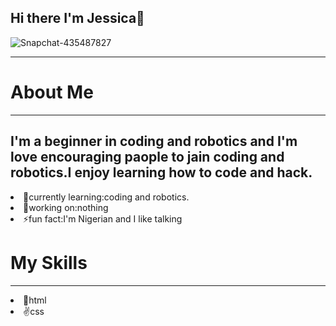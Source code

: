 ## Hi there I'm Jessica👋
![Snapchat-435487827](https://github.com/user-attachments/assets/cbff8bc5-8885-4ace-a401-ce1c9c2dc639)<hr>
<h1>About Me</h1>
<hr>
<h2>I'm a beginner in coding and robotics and I'm love encouraging paople to jain coding and robotics.I enjoy learning how to code and hack.</h2>
<li>💫currently learning:coding and robotics.</li>
<li>🦕working on:nothing</li>
<li>⚡fun fact:I'm Nigerian and I like talking</li>
<h1>My Skills</h1>
<hr>
<li>💯html</li>
<li>✌css</li>
<!--
**omenaijessica17/omenaijessica17** is a ✨ _special_ ✨ repository because its `README.md` (this file) appears on your GitHub profile.

Here are some ideas to get you started:

- 🔭 I’m currently working on ...
- 🌱 I’m currently learning ...
- 👯 I’m looking to collaborate on ...
- 🤔 I’m looking for help with ...
- 💬 Ask me about ...
- 📫 How to reach me: ...
- 😄 Pronouns: ...
- ⚡ Fun fact: ...
-->
